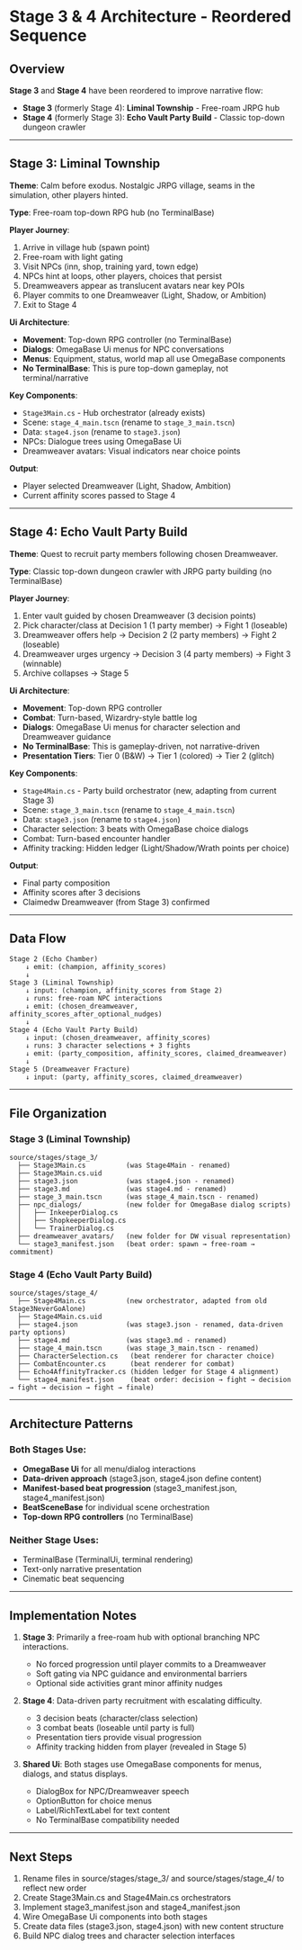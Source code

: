 # Stage 3 & 4 Architecture - Reordered Sequence

## Overview

**Stage 3** and **Stage 4** have been reordered to improve narrative flow:

- **Stage 3** (formerly Stage 4): **Liminal Township** - Free-roam JRPG hub
- **Stage 4** (formerly Stage 3): **Echo Vault Party Build** - Classic top-down dungeon crawler

---

## Stage 3: Liminal Township

**Theme**: Calm before exodus. Nostalgic JRPG village, seams in the simulation, other players hinted.

**Type**: Free-roam top-down RPG hub (no TerminalBase)

**Player Journey**:
1. Arrive in village hub (spawn point)
2. Free-roam with light gating
3. Visit NPCs (inn, shop, training yard, town edge)
4. NPCs hint at loops, other players, choices that persist
5. Dreamweavers appear as translucent avatars near key POIs
6. Player commits to one Dreamweaver (Light, Shadow, or Ambition)
7. Exit to Stage 4

**Ui Architecture**:
- **Movement**: Top-down RPG controller (no TerminalBase)
- **Dialogs**: OmegaBase Ui menus for NPC conversations
- **Menus**: Equipment, status, world map all use OmegaBase components
- **No TerminalBase**: This is pure top-down gameplay, not terminal/narrative

**Key Components**:
- `Stage3Main.cs` - Hub orchestrator (already exists)
- Scene: `stage_4_main.tscn` (rename to `stage_3_main.tscn`)
- Data: `stage4.json` (rename to `stage3.json`)
- NPCs: Dialogue trees using OmegaBase Ui
- Dreamweaver avatars: Visual indicators near choice points

**Output**:
- Player selected Dreamweaver (Light, Shadow, Ambition)
- Current affinity scores passed to Stage 4

---

## Stage 4: Echo Vault Party Build

**Theme**: Quest to recruit party members following chosen Dreamweaver.

**Type**: Classic top-down dungeon crawler with JRPG party building (no TerminalBase)

**Player Journey**:
1. Enter vault guided by chosen Dreamweaver (3 decision points)
2. Pick character/class at Decision 1 (1 party member) → Fight 1 (loseable)
3. Dreamweaver offers help → Decision 2 (2 party members) → Fight 2 (loseable)
4. Dreamweaver urges urgency → Decision 3 (4 party members) → Fight 3 (winnable)
5. Archive collapses → Stage 5

**Ui Architecture**:
- **Movement**: Top-down RPG controller
- **Combat**: Turn-based, Wizardry-style battle log
- **Dialogs**: OmegaBase Ui menus for character selection and Dreamweaver guidance
- **No TerminalBase**: This is gameplay-driven, not narrative-driven
- **Presentation Tiers**: Tier 0 (B&W) → Tier 1 (colored) → Tier 2 (glitch)

**Key Components**:
- `Stage4Main.cs` - Party build orchestrator (new, adapting from current Stage 3)
- Scene: `stage_3_main.tscn` (rename to `stage_4_main.tscn`)
- Data: `stage3.json` (rename to `stage4.json`)
- Character selection: 3 beats with OmegaBase choice dialogs
- Combat: Turn-based encounter handler
- Affinity tracking: Hidden ledger (Light/Shadow/Wrath points per choice)

**Output**:
- Final party composition
- Affinity scores after 3 decisions
- Claimedw Dreamweaver (from Stage 3) confirmed

---

## Data Flow

```
Stage 2 (Echo Chamber)
    ↓ emit: (champion, affinity_scores)
    ↓
Stage 3 (Liminal Township)
    ↓ input: (champion, affinity_scores from Stage 2)
    ↓ runs: free-roam NPC interactions
    ↓ emit: (chosen_dreamweaver, affinity_scores_after_optional_nudges)
    ↓
Stage 4 (Echo Vault Party Build)
    ↓ input: (chosen_dreamweaver, affinity_scores)
    ↓ runs: 3 character selections + 3 fights
    ↓ emit: (party_composition, affinity_scores, claimed_dreamweaver)
    ↓
Stage 5 (Dreamweaver Fracture)
    ↓ input: (party, affinity_scores, claimed_dreamweaver)
```

---

## File Organization

### Stage 3 (Liminal Township)
```
source/stages/stage_3/
  ├── Stage3Main.cs          (was Stage4Main - renamed)
  ├── Stage3Main.cs.uid
  ├── stage3.json            (was stage4.json - renamed)
  ├── stage3.md              (was stage4.md - renamed)
  ├── stage_3_main.tscn      (was stage_4_main.tscn - renamed)
  ├── npc_dialogs/           (new folder for OmegaBase dialog scripts)
  │   ├── InkeeperDialog.cs
  │   ├── ShopkeeperDialog.cs
  │   └── TrainerDialog.cs
  ├── dreamweaver_avatars/   (new folder for DW visual representation)
  └── stage3_manifest.json   (beat order: spawn → free-roam → commitment)
```

### Stage 4 (Echo Vault Party Build)
```
source/stages/stage_4/
  ├── Stage4Main.cs          (new orchestrator, adapted from old Stage3NeverGoAlone)
  ├── Stage4Main.cs.uid
  ├── stage4.json            (was stage3.json - renamed, data-driven party options)
  ├── stage4.md              (was stage3.md - renamed)
  ├── stage_4_main.tscn      (was stage_3_main.tscn - renamed)
  ├── CharacterSelection.cs   (beat renderer for character choice)
  ├── CombatEncounter.cs      (beat renderer for combat)
  ├── Echo4AffinityTracker.cs (hidden ledger for Stage 4 alignment)
  └── stage4_manifest.json    (beat order: decision → fight → decision → fight → decision → fight → finale)
```

---

## Architecture Patterns

### Both Stages Use:
- **OmegaBase Ui** for all menu/dialog interactions
- **Data-driven approach** (stage3.json, stage4.json define content)
- **Manifest-based beat progression** (stage3_manifest.json, stage4_manifest.json)
- **BeatSceneBase** for individual scene orchestration
- **Top-down RPG controllers** (no TerminalBase)

### Neither Stage Uses:
- TerminalBase (TerminalUi, terminal rendering)
- Text-only narrative presentation
- Cinematic beat sequencing

---

## Implementation Notes

1. **Stage 3**: Primarily a free-roam hub with optional branching NPC interactions.
   - No forced progression until player commits to a Dreamweaver
   - Soft gating via NPC guidance and environmental barriers
   - Optional side activities grant minor affinity nudges

2. **Stage 4**: Data-driven party recruitment with escalating difficulty.
   - 3 decision beats (character/class selection)
   - 3 combat beats (loseable until party is full)
   - Presentation tiers provide visual progression
   - Affinity tracking hidden from player (revealed in Stage 5)

3. **Shared Ui**: Both stages use OmegaBase components for menus, dialogs, and status displays.
   - DialogBox for NPC/Dreamweaver speech
   - OptionButton for choice menus
   - Label/RichTextLabel for text content
   - No TerminalBase compatibility needed

---

## Next Steps

1. Rename files in source/stages/stage_3/ and source/stages/stage_4/ to reflect new order
2. Create Stage3Main.cs and Stage4Main.cs orchestrators
3. Implement stage3_manifest.json and stage4_manifest.json
4. Wire OmegaBase Ui components into both stages
5. Create data files (stage3.json, stage4.json) with new content structure
6. Build NPC dialog trees and character selection interfaces
